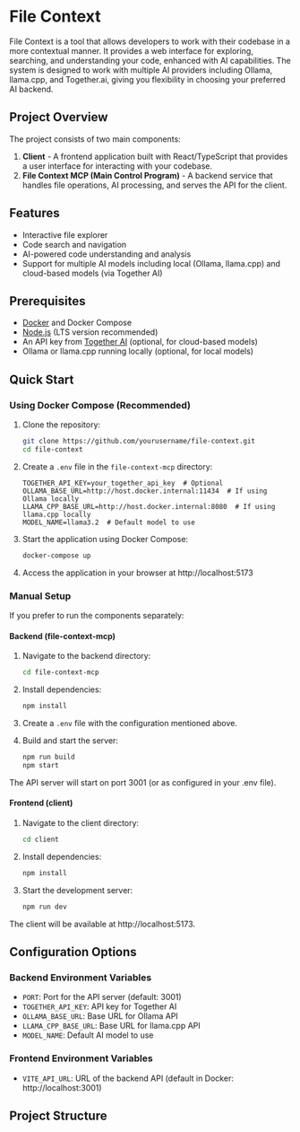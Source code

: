 # File Context

File Context is a tool that allows developers to work with their codebase in a more contextual manner. It provides a web interface for exploring, searching, and understanding your code, enhanced with AI capabilities. The system is designed to work with multiple AI providers including Ollama, llama.cpp, and Together.ai, giving you flexibility in choosing your preferred AI backend.

## Project Overview

The project consists of two main components:

1. **Client** - A frontend application built with React/TypeScript that provides a user interface for interacting with your codebase.
2. **File Context MCP (Main Control Program)** - A backend service that handles file operations, AI processing, and serves the API for the client.

## Features

- Interactive file explorer
- Code search and navigation
- AI-powered code understanding and analysis
- Support for multiple AI models including local (Ollama, llama.cpp) and cloud-based models (via Together AI)

## Prerequisites

- [Docker](https://www.docker.com/products/docker-desktop/) and Docker Compose
- [Node.js](https://nodejs.org/) (LTS version recommended)
- An API key from [Together AI](https://www.together.ai/) (optional, for cloud-based models)
- Ollama or llama.cpp running locally (optional, for local models)

## Quick Start

### Using Docker Compose (Recommended)


1. Clone the repository:
   ```bash
   git clone https://github.com/yourusername/file-context.git
   cd file-context
   ```

2. Create a `.env` file in the `file-context-mcp` directory:
   ```
   TOGETHER_API_KEY=your_together_api_key  # Optional
   OLLAMA_BASE_URL=http://host.docker.internal:11434  # If using Ollama locally
   LLAMA_CPP_BASE_URL=http://host.docker.internal:8080  # If using llama.cpp locally
   MODEL_NAME=llama3.2  # Default model to use
   ```

3. Start the application using Docker Compose:
   ```bash
   docker-compose up
   ```

4. Access the application in your browser at http://localhost:5173

### Manual Setup

If you prefer to run the components separately:

#### Backend (file-context-mcp)

1. Navigate to the backend directory:
   ```bash
   cd file-context-mcp
   ```

2. Install dependencies:
   ```bash
   npm install
   ```

3. Create a `.env` file with the configuration mentioned above.

4. Build and start the server:
   ```bash
   npm run build
   npm start
   ```

The API server will start on port 3001 (or as configured in your .env file).

#### Frontend (client)

1. Navigate to the client directory:
   ```bash
   cd client
   ```

2. Install dependencies:
   ```bash
   npm install
   ```

3. Start the development server:
   ```bash
   npm run dev
   ```

The client will be available at http://localhost:5173.

## Configuration Options

### Backend Environment Variables

- `PORT`: Port for the API server (default: 3001)
- `TOGETHER_API_KEY`: API key for Together AI
- `OLLAMA_BASE_URL`: Base URL for Ollama API
- `LLAMA_CPP_BASE_URL`: Base URL for llama.cpp API
- `MODEL_NAME`: Default AI model to use

### Frontend Environment Variables

- `VITE_API_URL`: URL of the backend API (default in Docker: http://localhost:3001)

## Project Structure
